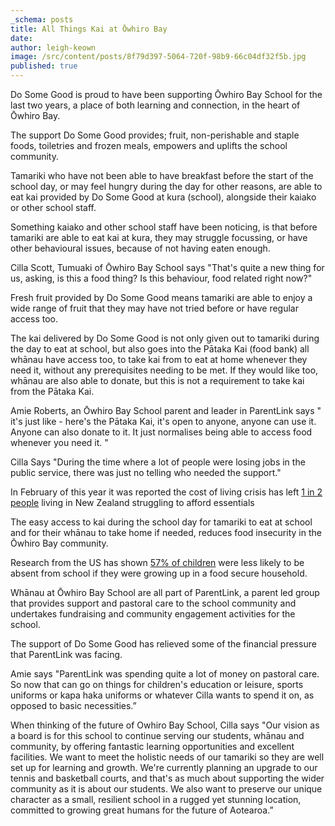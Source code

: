 ```yaml
---
_schema: posts
title: All Things Kai at Ōwhiro Bay
date:
author: leigh-keown
image: /src/content/posts/8f79d397-5064-720f-98b9-66c04df32f5b.jpg
published: true
---
```

Do Some Good is proud to have been supporting Ōwhiro Bay School for the last two years, a place of both learning and connection, in the heart of Ōwhiro Bay.

The support Do Some Good provides; fruit, non-perishable and staple foods, toiletries and frozen meals, empowers and uplifts the school community.

Tamariki who have not been able to have breakfast before the start of the school day, or may feel hungry during the day for other reasons, are able to eat kai provided by Do Some Good at kura (school), alongside their kaiako or other school staff.

Something kaiako and other school staff have been noticing, is that before tamariki are able to eat kai at kura, they may struggle focussing, or have other behavioural issues, because of not having eaten enough.

Cilla Scott, Tumuaki of Ōwhiro Bay School says "That's quite a new thing for us, asking, is this a food thing? Is this behaviour, food related right now?"

Fresh fruit provided by Do Some Good means tamariki are able to enjoy a wide range of fruit that they may have not tried before or have regular access too.

The kai delivered by Do Some Good is not only given out to tamariki during the day to eat at school, but also goes into the Pātaka Kai (food bank) all whānau have access too, to take kai from to eat at home whenever they need it, without any prerequisites needing to be met. If they would like too, whānau are also able to donate, but this is not a requirement to take kai from the Pātaka Kai.

Amie Roberts, an Ōwhiro Bay School parent and leader in ParentLink says " it's just like - here's the Pātaka Kai, it's open to anyone, anyone can use it. Anyone can also donate to it. It just normalises being able to access food whenever you need it. "

Cilla Says "During the time where a lot of people were losing jobs in the public service, there was just no telling who needed the support."

In February of this year it was reported the cost of living crisis has left <a href="https://www.scoop.co.nz/stories/AK2503/S00308/one-in-two-new-zealanders-are-affected-by-the-cost-of-living-crisis.htm" target="_blank" rel="noopener">1 in 2 people</a> living in New Zealand struggling to afford essentials

The easy access to kai during the school day for tamariki to eat at school and for their whānau to take home if needed, reduces food insecurity in the Ōwhiro Bay community.

Research from the US has shown <a href="https://agricultureandfoodsecurity.biomedcentral.com/articles/10.1186/s40066-016-0083-3" target="_blank" rel="noopener">57% of children</a> were less likely to be absent from school if they were growing up in a food secure household.

Whānau at Ōwhiro Bay School are all part of ParentLink, a parent led group that provides support and pastoral care to the school community and undertakes fundraising and community engagement activities for the school.

The support of Do Some Good has relieved some of the financial pressure that ParentLink was facing.

Amie says "ParentLink was spending quite a lot of money on pastoral care. So now that can go on things for children's education or leisure, sports uniforms or kapa haka uniforms or whatever Cilla wants to spend it on, as opposed to basic necessities.”

When thinking of the future of Owhiro Bay School, Cilla says "Our vision as a board is for this school to continue serving our students, whānau and community, by offering fantastic learning opportunities and excellent facilities. We want to meet the holistic needs of our tamariki so they are well set up for learning and growth. We're currently planning an upgrade to our tennis and basketball courts, and that's as much about supporting the wider community as it is about our students. We also want to preserve our unique character as a small, resilient school in a rugged yet stunning location, committed to growing great humans for the future of Aotearoa.”

&nbsp;

&nbsp;